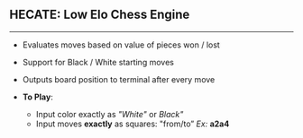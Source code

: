 ## **HECATE**: Low Elo Chess Engine
---
 
- Evaluates moves based on value of pieces won / lost
- Support for Black / White starting moves
- Outputs board position to terminal after every move
 
- **To Play**:
    - Input color exactly as *"White"* or *Black"*
    - Input moves **exactly** as squares: "from/to” *Ex:* **a2a4**

